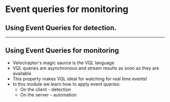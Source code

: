 <!-- .slide: class="title" -->

# Event queries for monitoring

## Using Event Queries for detection.

---

<!-- .slide: class="content" -->

## Using Event Queries for monitoring

* Velociraptor's magic saurce is the VQL language
* VQL queries are asynchronous and stream results as soon as they are
  available
* This property makes VQL ideal for watching for real time events!
* In this module we learn how to apply event queries:
    * On the client - detection
    * On the server - automation
